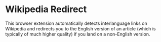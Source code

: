 # Wikipedia Redirect

This browser extension automatically detects interlanguage links on
Wikipedia and redirects you to the English version of an article (which
is typically of much higher quality) if you land on a non-English
version.
